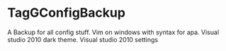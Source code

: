 TagGConfigBackup
================

A Backup for all config stuff. Vim on windows with syntax for apa. Visual studio 2010 dark theme. Visual studio 2010 settings